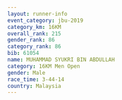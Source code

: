```yaml
---
layout: runner-info 
event_category: jbu-2019 
category_km: 16KM  
overall_rank: 215
gender_rank: 86
category_rank: 86
bib: 61054
name: MUHAMMAD SYUKRI BIN ABDULLAH
category: 16KM Men Open
gender: Male
race_time: 3-44-14
country: Malaysia
---
```

